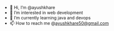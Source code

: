 - 👋 Hi, I’m @ayushkhare
- 👀 I’m interested in web development
- 🌱 I’m currently learning java and devops 
- 📫 How to reach me @ayushkhare50@gmail.com

<!---
ayushkhare1908/ayushkhare1908 is a ✨ special ✨ repository because its `README.md` (this file) appears on your GitHub profile.
You can click the Preview link to take a look at your changes.
--->
